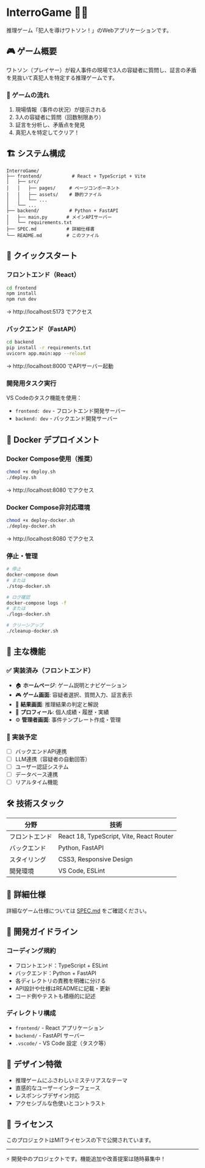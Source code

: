 # InterroGame 🕵️‍♂️

推理ゲーム「犯人を導けワトソン！」のWebアプリケーションです。

## 🎮 ゲーム概要

ワトソン（プレイヤー）が殺人事件の現場で3人の容疑者に質問し、証言の矛盾を見抜いて真犯人を特定する推理ゲームです。

### 🎯 ゲームの流れ
1. 現場情報（事件の状況）が提示される
2. 3人の容疑者に質問（回数制限あり）
3. 証言を分析し、矛盾点を発見
4. 真犯人を特定してクリア！

## 🏗️ システム構成

```
InterroGame/
├── frontend/           # React + TypeScript + Vite
│   ├── src/
│   │   ├── pages/     # ページコンポーネント
│   │   ├── assets/    # 静的ファイル
│   │   └── ...
│   └── ...
├── backend/           # Python + FastAPI
│   ├── main.py       # メインAPIサーバー
│   └── requirements.txt
├── SPEC.md           # 詳細仕様書
└── README.md         # このファイル
```

## 🚀 クイックスタート

### フロントエンド（React）
```bash
cd frontend
npm install
npm run dev
```
→ http://localhost:5173 でアクセス

### バックエンド（FastAPI）
```bash
cd backend
pip install -r requirements.txt
uvicorn app.main:app --reload
```
→ http://localhost:8000 でAPIサーバー起動

### 開発用タスク実行
VS Codeのタスク機能を使用：
- `frontend: dev` - フロントエンド開発サーバー
- `backend: dev` - バックエンド開発サーバー

## 🐳 Docker デプロイメント

### Docker Compose使用（推奨）
```bash
chmod +x deploy.sh
./deploy.sh
```
→ http://localhost:8080 でアクセス

### Docker Compose非対応環境
```bash
chmod +x deploy-docker.sh
./deploy-docker.sh
```
→ http://localhost:8080 でアクセス

### 停止・管理
```bash
# 停止
docker-compose down
# または
./stop-docker.sh

# ログ確認
docker-compose logs -f
# または
./logs-docker.sh

# クリーンアップ
./cleanup-docker.sh
```

## 📱 主な機能

### ✅ 実装済み（フロントエンド）
- 🏠 **ホームページ**: ゲーム説明とナビゲーション
- 🎮 **ゲーム画面**: 容疑者選択、質問入力、証言表示
- 🎯 **結果画面**: 推理結果の判定と解説
- 👤 **プロフィール**: 個人成績・履歴・実績
- ⚙️ **管理者画面**: 事件テンプレート作成・管理

### 🔄 実装予定
- [ ] バックエンドAPI連携
- [ ] LLM連携（容疑者の自動回答）
- [ ] ユーザー認証システム
- [ ] データベース連携
- [ ] リアルタイム機能

## 🛠️ 技術スタック

| 分野 | 技術 |
|------|------|
| フロントエンド | React 18, TypeScript, Vite, React Router |
| バックエンド | Python, FastAPI |
| スタイリング | CSS3, Responsive Design |
| 開発環境 | VS Code, ESLint |

## 📖 詳細仕様

詳細なゲーム仕様については [SPEC.md](./SPEC.md) をご確認ください。

## 🤝 開発ガイドライン

### コーディング規約
- フロントエンド：TypeScript + ESLint
- バックエンド：Python + FastAPI
- 各ディレクトリの責務を明確に分ける
- API設計や仕様はREADMEに記載・更新
- コード例やテストも積極的に記述

### ディレクトリ構成
- `frontend/` - React アプリケーション
- `backend/` - FastAPI サーバー
- `.vscode/` - VS Code 設定（タスク等）

## 🎨 デザイン特徴

- 推理ゲームにふさわしいミステリアスなテーマ
- 直感的なユーザーインターフェース
- レスポンシブデザイン対応
- アクセシブルな色使いとコントラスト

## 📝 ライセンス

このプロジェクトはMITライセンスの下で公開されています。

---

⚡ 開発中のプロジェクトです。機能追加や改善提案は随時募集中！
